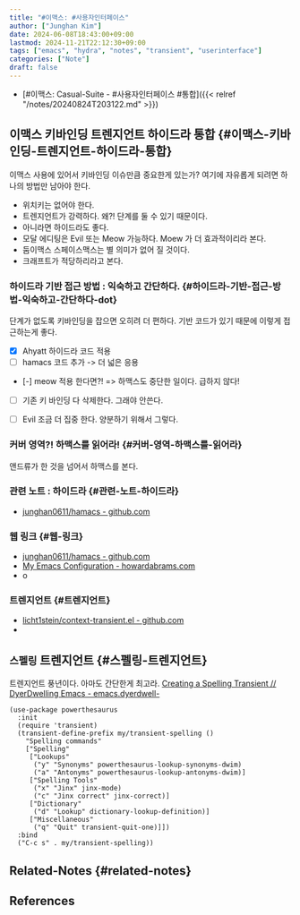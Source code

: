```yaml
---
title: "#이맥스: #사용자인터페이스"
author: ["Junghan Kim"]
date: 2024-06-08T18:43:00+09:00
lastmod: 2024-11-21T22:12:30+09:00
tags: ["emacs", "hydra", "notes", "transient", "userinterface"]
categories: ["Note"]
draft: false
---
```


-   [#이맥스: Casual-Suite - #사용자인터페이스 #통합]({{< relref "/notes/20240824T203122.md" >}})


## 이맥스 키바인딩 트렌지언트 하이드라 통합 {#이맥스-키바인딩-트렌지언트-하이드라-통합}

이맥스 사용에 있어서 키바인딩 이슈만큼 중요한게 있는가? 여기에 자유롭게 되려면 하나의 방법만 남아야 한다.

-   위치키는 없어야 한다.
-   트렌지언트가 강력하다. 왜?! 단계를 둘 수 있기 때문이다.
-   아니라면 하이드라도 좋다.
-   모달 에디팅은 Evil 또는 Meow 가능하다. Moew 가 더 효과적이리라 본다.
-   둠이맥스 스페이스맥스는 별 의미가 없어 질 것이다.
-   크래프트가 적당하리라고 본다.


### 하이드라 기반 접근 방법 : 익숙하고 간단하다. {#하이드라-기반-접근-방법-익숙하고-간단하다-dot}

단계가 없도록 키바인딩을 잡으면 오히려 더 편하다. 기반 코드가 있기 때문에 이렇게 접근하는게 좋다.

-   [X] Ahyatt 하이드라 코드 적용
-   [ ] hamacs 코드 추가 -&gt; 더 넓은 응용
-   [-] meow 적용 한다면?! =&gt; 하맥스도 중단한 일이다. 급하지 않다!
-   [ ] 기존 키 바인딩 다 삭제한다. 그래야 안쓴다.
-   [ ] Evil 조금 더 집중 한다. 양분하기 위해서 그렇다.


### 커버 영역?! 하맥스를 읽어라! {#커버-영역-하맥스를-읽어라}

앤드류가 한 것을 넘어서 하맥스를 본다.


### 관련 노트 : 하이드라 {#관련-노트-하이드라}

-   [junghan0611/hamacs - github.com](https://github.com/junghan0611/hamacs)


### 웹 링크 {#웹-링크}

-   [junghan0611/hamacs - github.com](https://github.com/junghan0611/hamacs)
-   [My Emacs Configuration - howardabrams.com](https://howardabrams.com/hamacs/)
-   o


### 트렌지언트 {#트렌지언트}

-   [licht1stein/context-transient.el - github.com](https://github.com/licht1stein/context-transient.el)
-


## `스펠링` 트렌지언트 {#스펠링-트렌지언트}

트렌지언트 풍년이다. 아마도 간단한게 최고라. [Creating a Spelling Transient // DyerDwelling Emacs - emacs.dyerdwell-](https://emacs.dyerdwelling.family/emacs/20240712082430-emacs--spelling-powerthesaurus/)

```elisp
(use-package powerthesaurus
  :init
  (require 'transient)
  (transient-define-prefix my/transient-spelling ()
    "Spelling commands"
    ["Spelling"
     ["Lookups"
      ("y" "Synonyms" powerthesaurus-lookup-synonyms-dwim)
      ("a" "Antonyms" powerthesaurus-lookup-antonyms-dwim)]
     ["Spelling Tools"
      ("x" "Jinx" jinx-mode)
      ("c" "Jinx correct" jinx-correct)]
     ["Dictionary"
      ("d" "Lookup" dictionary-lookup-definition)]
     ["Miscellaneous"
      ("q" "Quit" transient-quit-one)]])
  :bind
  ("C-c s" . my/transient-spelling))
```


## Related-Notes {#related-notes}

## References

<style>.csl-entry{text-indent: -1.5em; margin-left: 1.5em;}</style><div class="csl-bib-body">
</div>
